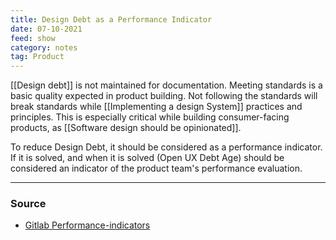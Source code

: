 ```yaml
---
title: Design Debt as a Performance Indicator
date: 07-10-2021
feed: show
category: notes
tag: Product
---
```


[[Design debt]] is not maintained for documentation. Meeting standards is a basic quality expected in product building. Not following the standards will break standards while [[Implementing a design System]] practices and principles. This is especially critical while building consumer-facing products, as [[Software design should be opinionated]].

To reduce Design Debt, it should be considered as a performance indicator. If it is solved, and when it is solved (Open UX Debt Age) should be considered an indicator of the product team's performance evaluation.

---
### Source
- [Gitlab Performance-indicators](https://about.gitlab.com/handbook/engineering/ux/performance-indicators/#ux-debt)